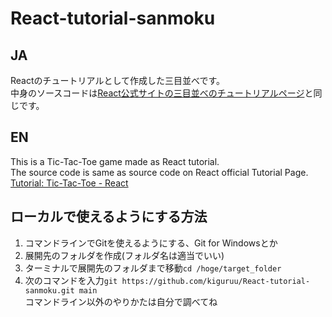 # React-tutorial-sanmoku
## JA
Reactのチュートリアルとして作成した三目並べです。<br>
中身のソースコードは[React公式サイトの三目並べのチュートリアルページ](https://ja.react.dev/learn/tutorial-tic-tac-toe)と同じです。<br>
## EN
This is a Tic-Tac-Toe game made as React tutorial.<br>
The source code is same as source code on React official Tutorial Page.<br>
[Tutorial: Tic-Tac-Toe - React](https://react.dev/learn/tutorial-tic-tac-toe)<br>
## ローカルで使えるようにする方法
1. コマンドラインでGitを使えるようにする、Git for Windowsとか
2. 展開先のフォルダを作成(フォルダ名は適当でいい)
3. ターミナルで展開先のフォルダまで移動```cd /hoge/target_folder```
4. 次のコマンドを入力```git https://github.com/kiguruu/React-tutorial-sanmoku.git main```<br>
コマンドライン以外のやりかたは自分で調べてね